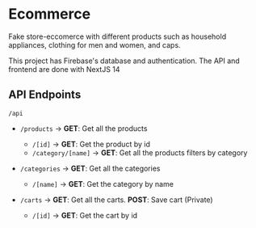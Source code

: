 # Ecommerce

Fake store-eccomerce with different products such as household appliances, clothing for men and women, and caps.

This project has Firebase's database and authentication. The API and frontend are done with NextJS 14

## API Endpoints
```/api```

- ```/products``` -> **GET**: Get all the products  

  - ```/[id]``` -> **GET**: Get the product by id
  - ```/category/[name]``` -> **GET**: Get all the products filters by category

- ```/categories``` -> **GET**: Get all the categories  

  - ```/[name]``` -> **GET**: Get the category by name

- ```/carts``` -> **GET**: Get all the carts.
                  **POST**: Save cart (Private)        

  - ```/[id]``` -> **GET**: Get the cart by id